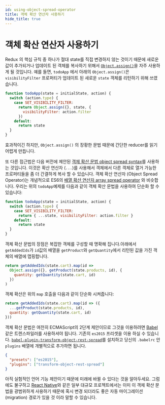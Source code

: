 ```yaml
---
id: using-object-spread-operator
title: 객체 확산 연산자 사용하기
hide_title: true
---
```


# 객체 확산 연산자 사용하기

Redux 의 핵심 규칙 중 하나가 절대 state를 직접 변경하지 않는 것이기 때문에 새로운 값이 추가되거나 업데이트 된 객체를 복사하기 위해서 [`Object.assign()`](https://developer.mozilla.org/en/docs/Web/JavaScript/Reference/Global_Objects/Object/assign)을 자주 사용하게 될 것입니다. 예를 들면, `todoApp` 에서 아래의 `Object.assign()`은 `visibilityFilter` 프로퍼티가 업데이트 된 새로운 `state` 객체를 리턴하기 위해 쓰였습니다.

```js
function todoApp(state = initialState, action) {
  switch (action.type) {
    case SET_VISIBILITY_FILTER:
      return Object.assign({}, state, {
        visibilityFilter: action.filter
      })
    default:
      return state
  }
}
```

효과적이긴 하지만, `Object.assign()` 의 장황한 문법 때문에 간단한 reducer를 읽기 어렵게 만듭니다.

또 다른 접근법은 다음 버전에 제안된 [객체 확산 문법 object spread syntax](https://github.com/sebmarkbage/ecmascript-rest-spread)를 사용하는 것입니다. 이것은 확산 연산자 (`...`)를 사용해서 객체에서 다른 객체로 열거 가능한 프로퍼티들을 좀 더 간결하게 복사 할 수 있습니다. 객체 확산 연산자 (Object Spread Operator)는 개념적으로 ES6의 [배열 확산 연산자 array spread operator](https://developer.mozilla.org/en-US/docs/Web/JavaScript/Reference/Operators/Spread_operator) 와 비슷합니다. 우리는 위의 `todoApp`예제를 다음과 같이 객체 확산 문법을 사용하여 단순화 할 수 있습니다:

```js
function todoApp(state = initialState, action) {
  switch (action.type) {
    case SET_VISIBILITY_FILTER:
      return { ...state, visibilityFilter: action.filter }
    default:
      return state
  }
}
```

객체 확산 문법의 장점은 복잡한 객체를 구성할 때 명확해 집니다.아래에서 `getAddedIds`가 `id`값의 배열을 `getProduct`와 `getQuantity`에서 리턴된 값을 가진 객체의 배열에 맵핑합니다.

```js
return getAddedIds(state.cart).map(id =>
  Object.assign({}, getProduct(state.products, id), {
    quantity: getQuantity(state.cart, id)
  })
)
```

객체 확산은 위의 `map` 호출을 다음과 같이 단순화 시켜줍니다:

```js
return getAddedIds(state.cart).map(id => ({
  ...getProduct(state.products, id),
  quantity: getQuantity(state.cart, id)
}))
```

객체 확산 문법은 여전히 ECMAScript의 2단계 제안이므로 그것을 이용하려면 [Babel](http://babeljs.io/) 같은 트렌스파일러를 사용하셔야 됩니다. 기존의 `es2015` 프리셋을 이용 하실 수 있습니다. [`babel-plugin-transform-object-rest-spread`](http://babeljs.io/docs/plugins/transform-object-rest-spread/)를 설치하고 당신의 `.babelrc` 안 `plugins` 배열에 개별적으로 추가하면 됩니다.

```json
{
  "presets": ["es2015"],
  "plugins": ["transform-object-rest-spread"]
}
```

아직 실험적인 언어 기능 제안이기 때문에 미래에 바뀔 수 있다는 것을 알아두세요. 그럼에도 불구하고 [React Native](https://github.com/facebook/react-native)와 같은 일부 대규모 프로젝트에서는 이미 이 객체 확산 문법을 광범위하게 사용하기 때문에 혹시 변경 되더라도 좋은 자동 마이그레이션(migration) 경로가 있을 것 이라 말할 수 있습니다.
